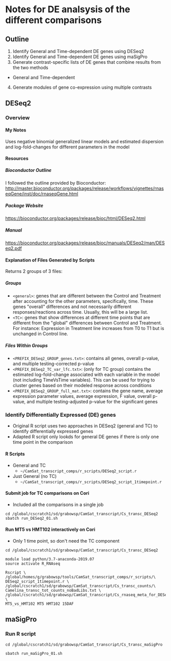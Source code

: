 # Notes for DE analsysis of the different comparisons

## Outline
1. Identify General and Time-dependent DE genes using DESeq2
2. Identify General and Time-dependent DE genes using maSigPro
3. Generate contrast-specific lists of DE genes that combine results from 
the two methods
  * General and Time-dependent
4. Generate modules of gene co-expression using multiple contrasts

## DESeq2
### Overview
#### My Notes
Uses negative binomial generalized linear models and estimated dispersion and
log-fold-changes for different parameters in the model
#### Resources
##### Bioconductor Outline
I followed the outline provided by Bioconductor:
http://master.bioconductor.org/packages/release/workflows/vignettes/rnaseqGene/inst/doc/rnaseqGene.html
##### Package Website
https://bioconductor.org/packages/release/bioc/html/DESeq2.html
##### Manual
https://bioconductor.org/packages/release/bioc/manuals/DESeq2/man/DESeq2.pdf
#### Explanation of Files Generated by Scripts
Returns 2 groups of 3 files:
##### Groups
* `<general>`: genes that are different between the Control and Treatment after
accounting for the other parameters, specifically, time.
These genes "overall" differences and not necessarily different
responses/reactions across time.
Usually, this will be a large list.
* `<TC>`: genes that show differences at different time points that are
different from the "global" differences between Control and Treatment.
For instance: Expression in Treatment line increases from T0 to T1 but is
unchanged in Control line.
##### Files Within Groups
* `<PREFIX_DESeq2_GROUP_genes.txt>`: contains all genes, overall p-value,
and multiple testing-corrected p-value
* `<PREFIX_DESeq2_TC_var_lfc.txt>`: (only for TC group) contains the estimated
log-fold-change associated with each variable in the model (not including
TimeVsTime variables). This can be used for trying to cluster genes based on
their modeled response across conditions
* `<PREFIX_DESeq2_GROUP_full_mat.txt>`: contains the gene name, average
expression parameter values, average expression, F value, overall p-value, and
multiple testing-adjusted p-value for the significant genes
### Identify Differentially Expressed (DE) genes
* Original R script uses two approaches in DESeq2 (general and TC) to identify
differentially expressed genes
* Adapted R script only lookds for general DE genes if there is only one time 
point in the comparison
#### R Scripts
* General and TC 
  * `~/CamSat_transcript_comps/r_scripts/DESeq2_script.r`
* Just General (no TC)
  * `~/CamSat_transcript_comps/r_scripts/DESeq2_script_1timepoint.r`
#### Submit job for TC comparisons on Cori
* Included all the comparisons in a single job
```
cd /global/cscratch1/sd/grabowsp/CamSat_transcript/Cs_transc_DESeq2
sbatch run_DESeq2_01.sh
```
#### Run MT5 vs HMT102 interactively on Cori
* Only 1 time point, so don't need the TC component
```
cd /global/cscratch1/sd/grabowsp/CamSat_transcript/Cs_transc_DESeq2

module load python/3.7-anaconda-2019.07
source activate R_RNAseq

Rscript \
/global/homes/g/grabowsp/tools/CamSat_transcript_comps/r_scripts/\
DESeq2_script_1timepoint.r \
/global/cscratch1/sd/grabowsp/CamSat_transcript/Cs_transc_counts/\
Camelina_transc_tot_counts_noBadLibs.txt \
/global/cscratch1/sd/grabowsp/CamSat_transcript/Cs_rnaseq_meta_for_DESeq2.txt \
MT5_vs_HMT102 MT5 HMT102 15DAF

```

## maSigPro
### Run R script 
```
cd /global/cscratch1/sd/grabowsp/CamSat_transcript/Cs_transc_maSigPro

sbatch run_maSigPro_01.sh
```
 
